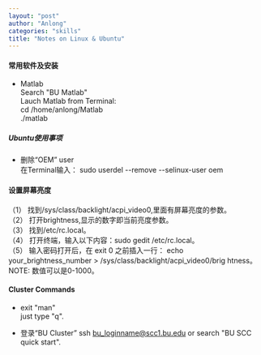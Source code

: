 ```yaml
---
layout: "post"
author: "Anlong"
categories: "skills"
title: "Notes on Linux & Ubuntu"
---
```

#### 常用软件及安装  
- Matlab  
Search "BU Matlab"  
Lauch Matlab from Terminal:  
cd /home/anlong/Matlab  
./matlab  

##### Ubuntu使用事项  
- 删除“OEM” user  
在Terminal输入： sudo userdel --remove --selinux-user oem  



#### 设置屏幕亮度
（1） 找到/sys/class/backlight/acpi_video0,里面有屏幕亮度的参数。  
（2） 打开brightness,显示的数字即当前亮度参数。  
（3） 找到/etc/rc.local。  
（4） 打开终端，输入以下内容：sudo gedit /etc/rc.local。  
（5） 输入密码打开后，在 exit 0 之前插入一行： echo your_brightness_number > /sys/class/backlight/acpi_video0/brig
htness。  
NOTE: 数值可以是0-1000。  

#### Cluster Commands
- exit "man"  
just type "q".  

- 登录“BU Cluster”
ssh bu_loginname@scc1.bu.edu or search "BU SCC quick start".  
